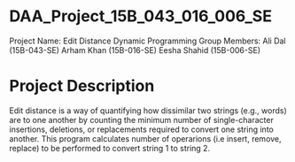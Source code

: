 # DAA_Project_15B_043_016_006_SE
Project Name: Edit Distance Dynamic Programming
Group Members:
Ali Dal (15B-043-SE)
Arham Khan (15B-016-SE)
Eesha Shahid (15B-006-SE)

# Project Description
Edit distance is a way of quantifying how dissimilar two strings (e.g., words) are to one another by counting the minimum number of single-character insertions, deletions, or replacements required to convert one string into another. This program calculates number of operarions (i.e insert, remove, replace) to be performed to convert string 1 to string 2.
